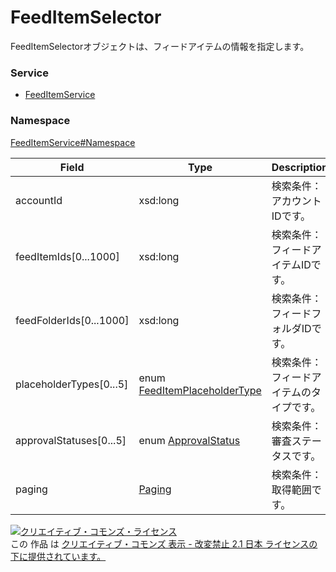

# FeedItemSelector

FeedItemSelectorオブジェクトは、フィードアイテムの情報を指定します。

### Service

+ [FeedItemService](../../services/FeedItemService.md)

### Namespace

[FeedItemService#Namespace](../../services/FeedItemService.md#namespace)

| Field | Type | Description | response | get | add | set | remove |
| ----- | ---- | ----------- | -------- | --------- | --------- | --------- | --------- |
| accountId | xsd:long | 検索条件：アカウントIDです。 | - | Requirement | - | - | - | |
| feedItemIds[0...1000] | xsd:long | 検索条件：フィードアイテムIDです。 | - | Optional | - | - | - | |
| feedFolderIds[0...1000] | xsd:long | 検索条件：フィードフォルダIDです。 | - | Optional | - | - | - | |
| placeholderTypes[0...5] | enum [FeedItemPlaceholderType](./FeedItemPlaceholderType.md) | 検索条件：フィードアイテムのタイプです。 | - | Optional | - | - | - | |
| approvalStatuses[0...5] | enum [ApprovalStatus](./ApprovalStatus.md) | 検索条件：審査ステータスです。 | - | Optional | - | - | - | |
| paging | [Paging](../Common/Paging.md) | 検索条件：取得範囲です。 | - | Optional | - | - | - | |

<a rel="license" href="http://creativecommons.org/licenses/by-nd/2.1/jp/"><img alt="クリエイティブ・コモンズ・ライセンス" style="border-width:0" src="https://i.creativecommons.org/l/by-nd/2.1/jp/88x31.png" /></a><br />この 作品 は <a rel="license" href="http://creativecommons.org/licenses/by-nd/2.1/jp/">クリエイティブ・コモンズ 表示 - 改変禁止 2.1 日本 ライセンスの下に提供されています。</a>
